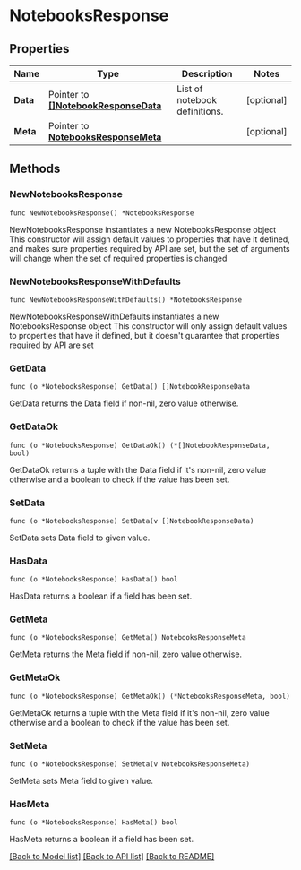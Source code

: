 # NotebooksResponse

## Properties

Name | Type | Description | Notes
---- | ---- | ----------- | ------
**Data** | Pointer to [**[]NotebookResponseData**](NotebookResponseData.md) | List of notebook definitions. | [optional] 
**Meta** | Pointer to [**NotebooksResponseMeta**](NotebooksResponseMeta.md) |  | [optional] 

## Methods

### NewNotebooksResponse

`func NewNotebooksResponse() *NotebooksResponse`

NewNotebooksResponse instantiates a new NotebooksResponse object
This constructor will assign default values to properties that have it defined,
and makes sure properties required by API are set, but the set of arguments
will change when the set of required properties is changed

### NewNotebooksResponseWithDefaults

`func NewNotebooksResponseWithDefaults() *NotebooksResponse`

NewNotebooksResponseWithDefaults instantiates a new NotebooksResponse object
This constructor will only assign default values to properties that have it defined,
but it doesn't guarantee that properties required by API are set

### GetData

`func (o *NotebooksResponse) GetData() []NotebookResponseData`

GetData returns the Data field if non-nil, zero value otherwise.

### GetDataOk

`func (o *NotebooksResponse) GetDataOk() (*[]NotebookResponseData, bool)`

GetDataOk returns a tuple with the Data field if it's non-nil, zero value otherwise
and a boolean to check if the value has been set.

### SetData

`func (o *NotebooksResponse) SetData(v []NotebookResponseData)`

SetData sets Data field to given value.

### HasData

`func (o *NotebooksResponse) HasData() bool`

HasData returns a boolean if a field has been set.

### GetMeta

`func (o *NotebooksResponse) GetMeta() NotebooksResponseMeta`

GetMeta returns the Meta field if non-nil, zero value otherwise.

### GetMetaOk

`func (o *NotebooksResponse) GetMetaOk() (*NotebooksResponseMeta, bool)`

GetMetaOk returns a tuple with the Meta field if it's non-nil, zero value otherwise
and a boolean to check if the value has been set.

### SetMeta

`func (o *NotebooksResponse) SetMeta(v NotebooksResponseMeta)`

SetMeta sets Meta field to given value.

### HasMeta

`func (o *NotebooksResponse) HasMeta() bool`

HasMeta returns a boolean if a field has been set.


[[Back to Model list]](../README.md#documentation-for-models) [[Back to API list]](../README.md#documentation-for-api-endpoints) [[Back to README]](../README.md)


